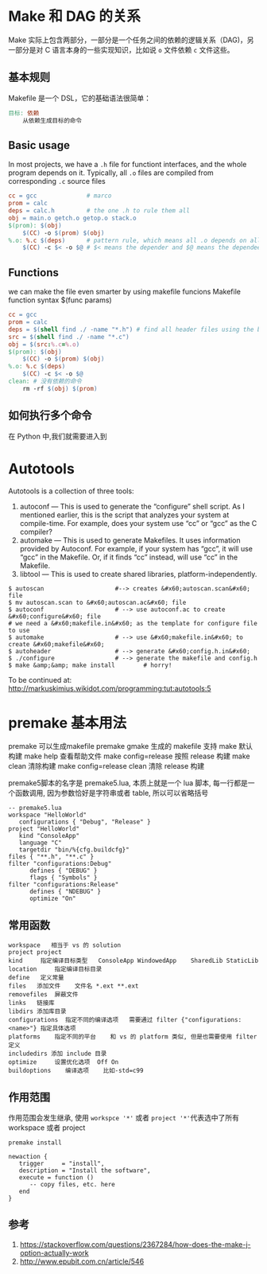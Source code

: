 # Make 和 DAG 的关系

<!--
ID: b497a1ea-41b6-44d0-a11c-7b535bd90cbd
Status: publish
Date: 2017-07-27T01:21:00
Modified: 2020-05-16T11:46:39
wp_id: 407
-->

Make 实际上包含两部分，一部分是一个任务之间的依赖的逻辑关系（DAG)，另一部分是对 C 语言本身的一些实现知识，比如说 `o` 文件依赖 `c` 文件这些。


## 基本规则

Makefile 是一个 DSL，它的基础语法很简单：

```makefile
目标: 依赖
    从依赖生成目标的命令
```

## Basic usage 

In most projects, we have a `.h` file for functiont interfaces, and the whole program depends on it. Typically, all `.o` files are compiled from corresponding `.c` source files

```makefile
cc = gcc              # marco
prom = calc
deps = calc.h         # the one .h to rule them all
obj = main.o getch.o getop.o stack.o
$(prom): $(obj)
    $(CC) -o $(prom) $(obj)
%.o: %.c $(deps)      # pattern rule, which means all .o depends on all .c and $(deps)
    $(CC) -c $< -o $@ # $< means the depender and $@ means the dependee
```

## Functions

we can make the file even smarter by using makefile funcions
Makefile function syntax $(func params)

```makefile
cc = gcc
prom = calc
deps = $(shell find ./ -name "*.h") # find all header files using the builtin shell function
src = $(shell find ./ -name "*.c")
obj = $(src:%.c=%.o) 
$(prom): $(obj)
    $(CC) -o $(prom) $(obj)
%.o: %.c $(deps)
    $(CC) -c $< -o $@
clean: # 没有依赖的命令
    rm -rf $(obj) $(prom)
```

## 如何执行多个命令

在 Python 中,我们就需要进入到

# Autotools

Autotools is a collection of three tools:

1. autoconf — This is used to generate the “configure” shell script. As I mentioned earlier, this is the script that analyzes your system at compile-time. For example, does your system use “cc” or “gcc” as the C compiler?
2. automake — This is used to generate Makefiles. It uses information provided by Autoconf. For example, if your system has “gcc”, it will use “gcc” in the Makefile. Or, if it finds “cc” instead, will use “cc” in the Makefile.
3. libtool — This is used to create shared libraries, platform-independently.

```
$ autoscan                    #--> creates &#x60;autoscan.scan&#x60; file
$ mv autoscan.scan to &#x60;autoscan.ac&#x60; file
$ autoconf                    # --> use autoconf.ac to create &#x60;configure&#x60; file
# we need a &#x60;makefile.in&#x60; as the template for configure file to use
$ automake                    # --> use &#x60;makefile.in&#x60; to create &#x60;makefile&#x60;
$ autoheader                  # --> generate &#x60;config.h.in&#x60;
$ ./configure                 # --> generate the makefile and config.h
$ make &amp;&amp; make install        # horry!
```

To be continued at:
http://markuskimius.wikidot.com/programming:tut:autotools:5


# premake 基本用法

premake 可以生成makefile
premake gmake
生成的 makefile 支持 
make 默认构建
make help	查看帮助文件
make config=release	按照 release 构建
make clean	清除构建
make config=release clean	清除 release 构建

premake5脚本的名字是 premake5.lua, 本质上就是一个 lua 脚本, 每一行都是一个函数调用, 因为参数恰好是字符串或者 table, 所以可以省略括号

```
-- premake5.lua
workspace "HelloWorld"
   configurations { "Debug", "Release" }
project "HelloWorld"
   kind "ConsoleApp"
   language "C"
   targetdir "bin/%{cfg.buildcfg}"
files { "**.h", "**.c" }
filter "configurations:Debug"
      defines { "DEBUG" }
      flags { "Symbols" }
filter "configurations:Release"
      defines { "NDEBUG" }
      optimize "On"
```

## 常用函数

```
workspace 	相当于 vs 的 solution	
project	project	
kind	 指定编译目标类型	ConsoleApp WindowedApp    SharedLib StaticLib     
location	 指定编译目标目录	
define	 定义常量	
files	添加文件	文件名 *.ext **.ext
removefiles	 屏蔽文件	
links	链接库	
libdirs	添加库目录	
configurations	指定不同的编译选项	需要通过 filter {"configurations:<name>"} 指定具体选项
platforms	 指定不同的平台	和 vs 的 platform 类似, 但是也需要使用 filter 定义
includedirs	添加 include 目录	
optimize	 设置优化选项	 Off On
buildoptions	编译选项	比如-std=c99
```

## 作用范围

作用范围会发生继承, 使用 `workspce '*'` 或者 `project '*'`代表选中了所有workspace 或者 project

```
premake install

newaction {
   trigger     = "install",
   description = "Install the software",
   execute = function ()
      -- copy files, etc. here
   end
}
```

## 参考

1. https://stackoverflow.com/questions/2367284/how-does-the-make-j-option-actually-work
2. http://www.epubit.com.cn/article/546